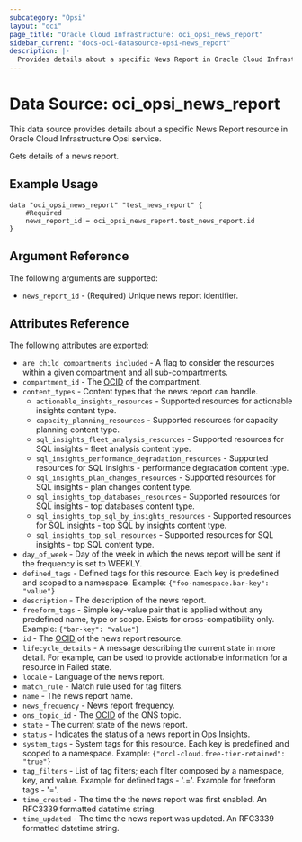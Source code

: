```yaml
---
subcategory: "Opsi"
layout: "oci"
page_title: "Oracle Cloud Infrastructure: oci_opsi_news_report"
sidebar_current: "docs-oci-datasource-opsi-news_report"
description: |-
  Provides details about a specific News Report in Oracle Cloud Infrastructure Opsi service
---
```


# Data Source: oci_opsi_news_report
This data source provides details about a specific News Report resource in Oracle Cloud Infrastructure Opsi service.

Gets details of a news report.

## Example Usage

```hcl
data "oci_opsi_news_report" "test_news_report" {
	#Required
	news_report_id = oci_opsi_news_report.test_news_report.id
}
```

## Argument Reference

The following arguments are supported:

* `news_report_id` - (Required) Unique news report identifier.


## Attributes Reference

The following attributes are exported:

* `are_child_compartments_included` - A flag to consider the resources within a given compartment and all sub-compartments.
* `compartment_id` - The [OCID](https://docs.cloud.oracle.com/iaas/Content/General/Concepts/identifiers.htm) of the compartment.
* `content_types` - Content types that the news report can handle.
	* `actionable_insights_resources` - Supported resources for actionable insights content type.
	* `capacity_planning_resources` - Supported resources for capacity planning content type.
	* `sql_insights_fleet_analysis_resources` - Supported resources for SQL insights - fleet analysis content type.
	* `sql_insights_performance_degradation_resources` - Supported resources for SQL insights - performance degradation content type.
	* `sql_insights_plan_changes_resources` - Supported resources for SQL insights - plan changes content type.
	* `sql_insights_top_databases_resources` - Supported resources for SQL insights - top databases content type.
	* `sql_insights_top_sql_by_insights_resources` - Supported resources for SQL insights - top SQL by insights content type.
	* `sql_insights_top_sql_resources` - Supported resources for SQL insights - top SQL content type.
* `day_of_week` - Day of the week in which the news report will be sent if the frequency is set to WEEKLY.
* `defined_tags` - Defined tags for this resource. Each key is predefined and scoped to a namespace. Example: `{"foo-namespace.bar-key": "value"}` 
* `description` - The description of the news report. 
* `freeform_tags` - Simple key-value pair that is applied without any predefined name, type or scope. Exists for cross-compatibility only. Example: `{"bar-key": "value"}` 
* `id` - The [OCID](https://docs.cloud.oracle.com/iaas/Content/General/Concepts/identifiers.htm) of the news report resource.
* `lifecycle_details` - A message describing the current state in more detail. For example, can be used to provide actionable information for a resource in Failed state.
* `locale` - Language of the news report.
* `match_rule` - Match rule used for tag filters.
* `name` - The news report name.
* `news_frequency` - News report frequency.
* `ons_topic_id` - The [OCID](https://docs.cloud.oracle.com/iaas/Content/General/Concepts/identifiers.htm) of the ONS topic.
* `state` - The current state of the news report.
* `status` - Indicates the status of a news report in Ops Insights.
* `system_tags` - System tags for this resource. Each key is predefined and scoped to a namespace. Example: `{"orcl-cloud.free-tier-retained": "true"}` 
* `tag_filters` - List of tag filters; each filter composed by a namespace, key, and value. Example for defined tags - '<TagNamespace>.<TagKey>=<TagValue>'. Example for freeform tags - '<TagKey>=<TagValue>'. 
* `time_created` - The time the the news report was first enabled. An RFC3339 formatted datetime string.
* `time_updated` - The time the news report was updated. An RFC3339 formatted datetime string.

